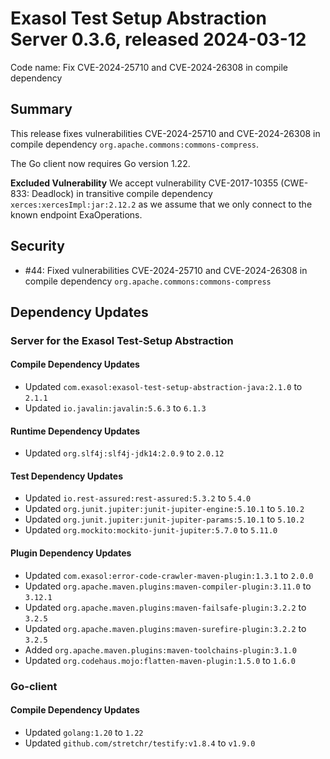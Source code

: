 # Exasol Test Setup Abstraction Server 0.3.6, released 2024-03-12

Code name: Fix CVE-2024-25710 and CVE-2024-26308 in compile dependency

## Summary

This release fixes vulnerabilities CVE-2024-25710 and CVE-2024-26308 in compile dependency `org.apache.commons:commons-compress`.

The Go client now requires Go version 1.22.

**Excluded Vulnerability** We accept vulnerability CVE-2017-10355 (CWE-833: Deadlock) in transitive compile dependency `xerces:xercesImpl:jar:2.12.2` as we assume that we only connect to the known endpoint ExaOperations.

## Security

* #44: Fixed vulnerabilities CVE-2024-25710 and CVE-2024-26308 in compile dependency `org.apache.commons:commons-compress`

## Dependency Updates

### Server for the Exasol Test-Setup Abstraction

#### Compile Dependency Updates

* Updated `com.exasol:exasol-test-setup-abstraction-java:2.1.0` to `2.1.1`
* Updated `io.javalin:javalin:5.6.3` to `6.1.3`

#### Runtime Dependency Updates

* Updated `org.slf4j:slf4j-jdk14:2.0.9` to `2.0.12`

#### Test Dependency Updates

* Updated `io.rest-assured:rest-assured:5.3.2` to `5.4.0`
* Updated `org.junit.jupiter:junit-jupiter-engine:5.10.1` to `5.10.2`
* Updated `org.junit.jupiter:junit-jupiter-params:5.10.1` to `5.10.2`
* Updated `org.mockito:mockito-junit-jupiter:5.7.0` to `5.11.0`

#### Plugin Dependency Updates

* Updated `com.exasol:error-code-crawler-maven-plugin:1.3.1` to `2.0.0`
* Updated `org.apache.maven.plugins:maven-compiler-plugin:3.11.0` to `3.12.1`
* Updated `org.apache.maven.plugins:maven-failsafe-plugin:3.2.2` to `3.2.5`
* Updated `org.apache.maven.plugins:maven-surefire-plugin:3.2.2` to `3.2.5`
* Added `org.apache.maven.plugins:maven-toolchains-plugin:3.1.0`
* Updated `org.codehaus.mojo:flatten-maven-plugin:1.5.0` to `1.6.0`

### Go-client

#### Compile Dependency Updates

* Updated `golang:1.20` to `1.22`
* Updated `github.com/stretchr/testify:v1.8.4` to `v1.9.0`
